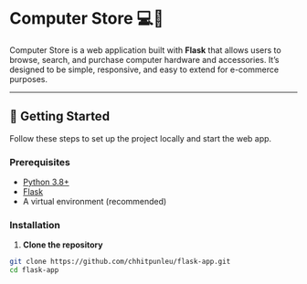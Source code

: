 # Computer Store 💻🛒

Computer Store is a web application built with **Flask** that allows users to browse, search, and purchase computer hardware and accessories. It’s designed to be simple, responsive, and easy to extend for e-commerce purposes.

---

## 🚀 Getting Started

Follow these steps to set up the project locally and start the web app.

### Prerequisites

- [Python 3.8+](https://www.python.org/downloads/)
- [Flask](https://flask.palletsprojects.com/)
- A virtual environment (recommended)

### Installation

1. **Clone the repository**  

```bash
git clone https://github.com/chhitpunleu/flask-app.git
cd flask-app
